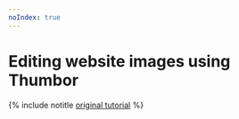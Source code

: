 ```yaml
---
noIndex: true
---
```


# Editing website images using Thumbor

{% include notitle [original tutorial](../../_tutorials/kubernetes-marketplace/thumbor.md) %}
